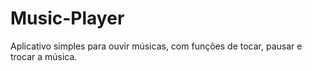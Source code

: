 # Music-Player
Aplicativo simples para ouvir músicas, com funções de tocar, pausar e trocar a música.
